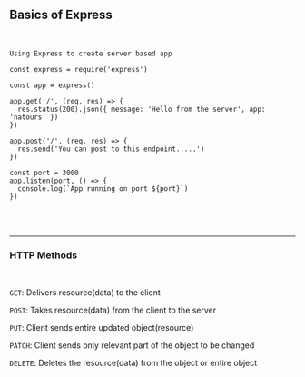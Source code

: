## Basics of Express

<br>

`Using Express to create server based app`

```
const express = require('express')

const app = express()

app.get('/', (req, res) => {
  res.status(200).json({ message: 'Hello from the server', app: 'natours' })
})

app.post('/', (req, res) => {
  res.send('You can post to this endpoint.....')
})

const port = 3000
app.listen(port, () => {
  console.log(`App running on port ${port}`)
})

```

<br>

<br>

<hr>

### HTTP Methods

<br>

`GET`: Delivers resource(data) to the client

`POST`: Takes resource(data) from the client to the server

`PUT`: Client sends entire updated object(resource)

`PATCH`: Client sends only relevant part of the object to be changed

`DELETE`: Deletes the resource(data) from the object or entire object
